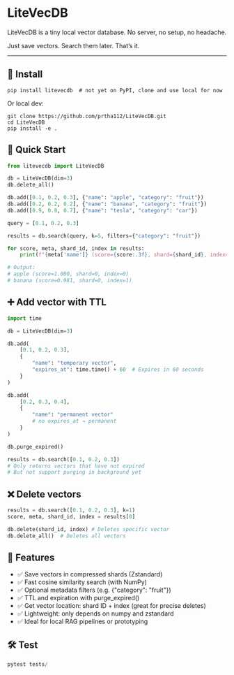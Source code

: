 # LiteVecDB
LiteVecDB is a tiny local vector database. No server, no setup, no headache.

Just save vectors. Search them later. That’s it.

---

## 🔧 Install

```
pip install litevecdb  # not yet on PyPI, clone and use local for now
```

Or local dev:
```
git clone https://github.com/prtha112/LiteVecDB.git
cd LiteVecDB
pip install -e .
```

## 🚀 Quick Start
```python
from litevecdb import LiteVecDB

db = LiteVecDB(dim=3)
db.delete_all()

db.add([0.1, 0.2, 0.3], {"name": "apple", "category": "fruit"})
db.add([0.2, 0.2, 0.2], {"name": "banana", "category": "fruit"})
db.add([0.9, 0.8, 0.7], {"name": "tesla", "category": "car"})

query = [0.1, 0.2, 0.3]

results = db.search(query, k=5, filters={"category": "fruit"})

for score, meta, shard_id, index in results:
    print(f"{meta['name']} (score={score:.3f}, shard={shard_id}, index={index})")

# Output:
# apple (score=1.000, shard=0, index=0)
# banana (score=0.981, shard=0, index=1)
```

## ➕ Add vector with TTL
```python
import time

db = LiteVecDB(dim=3)

db.add(
    [0.1, 0.2, 0.3],
    {
        "name": "temporary vector",
        "expires_at": time.time() + 60  # Expires in 60 seconds
    }
)

db.add(
    [0.2, 0.3, 0.4],
    {
        "name": "permanent vector"
        # no expires_at → permanent
    }
)

db.purge_expired()

results = db.search([0.1, 0.2, 0.3])
# Only returns vectors that have not expired
# But not support purging in background yet
```

## ❌ Delete vectors
```python
results = db.search([0.1, 0.2, 0.3], k=1)
score, meta, shard_id, index = results[0]

db.delete(shard_id, index) # Deletes specific vector
db.delete_all()  # Deletes all vectors
```

## 🧠 Features
- ✅ Save vectors in compressed shards (Zstandard)
- ✅ Fast cosine similarity search (with NumPy)
- ✅ Optional metadata filters (e.g. {"category": "fruit"})
- ✅ TTL and expiration with purge_expired()
- ✅ Get vector location: shard ID + index (great for precise deletes)
- ✅ Lightweight: only depends on numpy and zstandard
- ✅ Ideal for local RAG pipelines or prototyping

## 🛠 Test
```python
pytest tests/
```